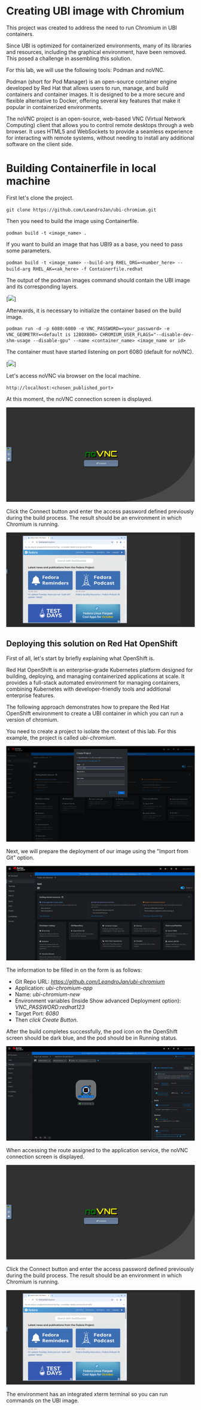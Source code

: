 # Creating UBI image with Chromium

This project was created to address the need to run Chromium in UBI containers.

Since UBI is optimized for containerized environments, many of its libraries and resources, including the graphical environment, have been removed. This posed a challenge in assembling this solution.

For this lab, we will use the following tools: Podman and noVNC.


Podman (short for Pod Manager) is an open-source container engine developed by Red Hat that allows users to run, manage, and build containers and container images. It is designed to be a more secure and flexible alternative to Docker, offering several key features that make it popular in containerized environments.

The noVNC project is an open-source, web-based VNC (Virtual Network Computing) client that allows you to control remote desktops through a web browser. It uses HTML5 and WebSockets to provide a seamless experience for interacting with remote systems, without needing to install any additional software on the client side.


# Building Containerfile in local machine

First let's clone the project.

`git clone https://github.com/LeandroJan/ubi-chromium.git`

Then you need to build the image using Containerfile.

`podman build -t <image_name> .`

If you want to build an image that has UBI9 as a base, you need to pass some parameters.

`podman build -t <image_name> --build-arg RHEL_ORG=<number_here> --build-arg RHEL_AK=<ak_here> -f Containerfile.redhat`

The output of the podman images command should contain the UBI image and its corresponding layers.

[![](images/image-podman-images.png)]


Afterwards, it is necessary to initialize the container based on the build image.

```
podman run -d -p 6080:6080 -e VNC_PASSWORD=<your_password> -e VNC_GEOMETRY=<default is 1280X800> CHROMIUM_USER_FLAGS="--disable-dev-shm-usage --disable-gpu" --name <container_name> <image_name or id>
```

The container must have started listening on port 6080 (default for noVNC).

[![](images/image-podman-ps.png)]


Let's access noVNC via browser on the local machine.

`http://localhost:<chosen_published_port>`


At this moment, the noVNC connection screen is displayed.

![](images/image-vnc.png)

Click the Connect button and enter the access password defined previously during the build process. The result should be an environment in which Chromium is running.

![](images/image-chromium.png)




## Deploying this solution on Red Hat OpenShift 

First of all, let's start by briefly explaining what OpenShift is.

Red Hat OpenShift is an enterprise-grade Kubernetes platform designed for building, deploying, and managing containerized applications at scale. It provides a full-stack automated environment for managing containers, combining Kubernetes with developer-friendly tools and additional enterprise features. 

The following approach demonstrates how to prepare the Red Hat OpenShift environment to create a UBI container in which you can run a version of chromium.

You need to create a project to isolate the context of this lab. For this example, the project is called _ubi-chromium_.

![](images/image-project.png)

Next, we will prepare the deployment of our image using the "Import from Git" option.

![](images/image-import-from-git.png)

The information to be filled in on the form is as follows:

* Git Repo URL: _https://github.com/LeandroJan/ubi-chromium_
* Application: _ubi-chromium-app_
* Name: _ubi-chromium-new_
* Environment variables (Inside Show advanced Deployment option): _VNC_PASSWORD_:_redhat123_
* Target Port: _6080_
* Then _click Create Button_.

After the build completes successfully, the pod icon on the OpenShift screen should be dark blue, and the pod should be in Running status.

![](images/image-pod.png)

When accessing the route assigned to the application service, the noVNC connection screen is displayed.

![](images/image-vnc.png)

Click the Connect button and enter the access password defined previously during the build process. The result should be an environment in which Chromium is running.

![](images/image-chromium.png)

The environment has an integrated xterm terminal so you can run commands on the UBI image.
